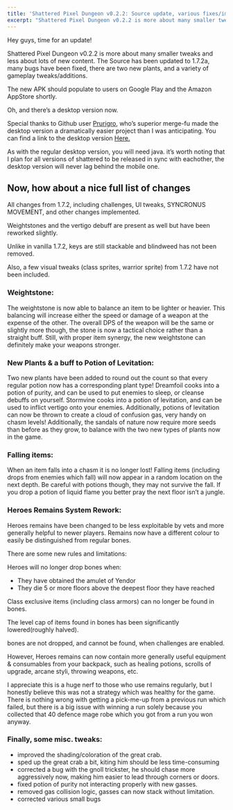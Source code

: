 ```yaml
---
title: 'Shattered Pixel Dungeon v0.2.2: Source update, various fixes/improvements, and DESKTOP!'
excerpt: "Shattered Pixel Dungeon v0.2.2 is more about many smaller tweaks and less about lots of new content. The Source has been updated to 1.7.2a, many bugs have been fixed, there are two new plants, and a variety of gameplay tweaks/additions."
---
```

Hey guys, time for an update!

Shattered Pixel Dungeon v0.2.2 is more about many smaller tweaks and less about lots of new content. The Source has been updated to 1.7.2a, many bugs have been fixed, there are two new plants, and a variety of gameplay tweaks/additions.

The new APK should populate to users on Google Play and the Amazon AppStore shortly.

Oh, and there’s a desktop version now.

Special thanks to Github user [Prurigro](https://github.com/prurigro), who’s superior merge-fu made the desktop version a dramatically easier project than I was anticipating. You can find a link to the desktop version [Here.](https://github.com/00-Evan/shattered-pixel-dungeon-gdx/releases)

As with the regular desktop version, you will need java. it’s worth noting that I plan for all versions of shattered to be released in sync with eachother, the desktop version will never lag behind the mobile one.

## Now, how about a nice full list of changes

All changes from 1.7.2, including challenges, UI tweaks, SYNCRONUS MOVEMENT, and other changes implemented.

Weightstones and the vertigo debuff are present as well but have been reworked slightly.

Unlike in vanilla 1.7.2, keys are still stackable and blindweed has not been removed.

Also, a few visual tweaks (class sprites, warrior sprite) from 1.7.2 have not been included.

### Weightstone:

The weightstone is now able to balance an item to be lighter or heavier. This balancing will increase either the speed or damage of a weapon at the expense of the other. The overall DPS of the weapon will be the same or slightly more though, the stone is now a tactical choice rather than a straight buff. Still, with proper item synergy, the new weightstone can definitely make your weapons stronger.

### New Plants & a buff to Potion of Levitation:

Two new plants have been added to round out the count so that every regular potion now has a corresponding plant type! Dreamfoil cooks into a potion of purity, and can be used to put enemies to sleep, or cleanse debuffs on yourself. Stormvine cooks into a potion of levitation, and can be used to inflict vertigo onto your enemies. Additionally, potions of levitation can now be thrown to create a cloud of confusion gas, very handy on chasm levels! Additionally, the sandals of nature now require more seeds than before as they grow, to balance with the two new types of plants now in the game.

### Falling items:

When an item falls into a chasm it is no longer lost! Falling items (including drops from enemies which fall) will now appear in a random location on the next depth. Be careful with potions though, they may not survive the fall. If you drop a potion of liquid flame you better pray the next floor isn’t a jungle.

### Heroes Remains System Rework:

Heroes remains have been changed to be less exploitable by vets and more generally helpful to newer players. Remains now have a different colour to easily be distinguished from regular bones.

There are some new rules and limitations:

Heroes will no longer drop bones when:

- They have obtained the amulet of Yendor
- They die 5 or more floors above the deepest floor they have reached

Class exclusive items (including class armors) can no longer be found in bones.

The level cap of items found in bones has been significantly lowered(roughly halved).

bones are not dropped, and cannot be found, when challenges are enabled.

However, Heroes remains can now contain more generally useful equipment & consumables from your backpack, such as healing potions, scrolls of upgrade, arcane styli, throwing weapons, etc.

I appreciate this is a huge nerf to those who use remains regularly, but I honestly believe this was not a strategy which was healthy for the game. There is nothing wrong with getting a pick-me-up from a previous run which failed, but there is a big issue with winning a run solely because you collected that 40 defence mage robe which you got from a run you won anyway.

### Finally, some misc. tweaks:

- improved the shading/coloration of the great crab.
- sped up the great crab a bit, kiting him should be less time-consuming
- corrected a bug with the gnoll trickster, he should chase more aggressively now, making him easier to lead through corners or doors.
- fixed potion of purity not interacting properly with new gasses.
- removed gas collision logic, gasses can now stack without limitation.
- corrected various small bugs
